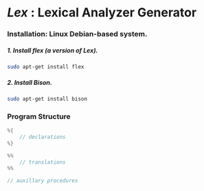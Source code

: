 # *Lex* : Lexical Analyzer Generator

### Installation: Linux Debian-based system.
##### 1. Install flex (a version of Lex).
```bash
sudo apt-get install flex
```
##### 2. Install Bison.
```bash
sudo apt-get install bison
```
### Program Structure
```C
%{
    // declarations
%}

%%
    // translations
%%

// auxillary procedures
```